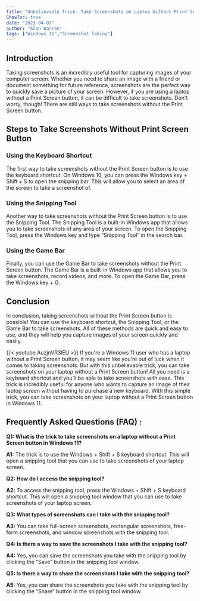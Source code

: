 ```yaml
---
title: "Unbelievable Trick: Take Screenshots on Laptop Without Print Screen Button in Windows 11!"
ShowToc: true 
date: "2023-04-07"
author: "Alan Warren" 
tags: ["Windows 11","Screenshot Taking"]
---
```

## Introduction
Taking screenshots is an incredibly useful tool for capturing images of your computer screen. Whether you need to share an image with a friend or document something for future reference, screenshots are the perfect way to quickly save a picture of your screen. However, if you are using a laptop without a Print Screen button, it can be difficult to take screenshots. Don't worry, though! There are still ways to take screenshots without the Print Screen button.

## Steps to Take Screenshots Without Print Screen Button
### Using the Keyboard Shortcut
The first way to take screenshots without the Print Screen button is to use the keyboard shortcut. On Windows 10, you can press the Windows key + Shift + S to open the snipping bar. This will allow you to select an area of the screen to take a screenshot of.

### Using the Snipping Tool
Another way to take screenshots without the Print Screen button is to use the Snipping Tool. The Snipping Tool is a built-in Windows app that allows you to take screenshots of any area of your screen. To open the Snipping Tool, press the Windows key and type “Snipping Tool” in the search bar.

### Using the Game Bar
Finally, you can use the Game Bar to take screenshots without the Print Screen button. The Game Bar is a built-in Windows app that allows you to take screenshots, record videos, and more. To open the Game Bar, press the Windows key + G.

## Conclusion
In conclusion, taking screenshots without the Print Screen button is possible! You can use the keyboard shortcut, the Snipping Tool, or the Game Bar to take screenshots. All of these methods are quick and easy to use, and they will help you capture images of your screen quickly and easily.

{{< youtube AuzjnVR3lEU >}} 
If you're a Windows 11 user who has a laptop without a Print Screen button, it may seem like you're out of luck when it comes to taking screenshots. But with this unbelievable trick, you can take screenshots on your laptop without a Print Screen button! All you need is a keyboard shortcut and you'll be able to take screenshots with ease. This trick is incredibly useful for anyone who wants to capture an image of their laptop screen without having to purchase a new keyboard. With this simple trick, you can take screenshots on your laptop without a Print Screen button in Windows 11.

## Frequently Asked Questions (FAQ) :
**Q1: What is the trick to take screenshots on a laptop without a Print Screen button in Windows 11?**

**A1:** The trick is to use the Windows + Shift + S keyboard shortcut. This will open a snipping tool that you can use to take screenshots of your laptop screen.

**Q2: How do I access the snipping tool?**

**A2:** To access the snipping tool, press the Windows + Shift + S keyboard shortcut. This will open a snipping tool window that you can use to take screenshots of your laptop screen.

**Q3: What types of screenshots can I take with the snipping tool?**

**A3:** You can take full-screen screenshots, rectangular screenshots, free-form screenshots, and window screenshots with the snipping tool.

**Q4: Is there a way to save the screenshots I take with the snipping tool?**

**A4:** Yes, you can save the screenshots you take with the snipping tool by clicking the “Save” button in the snipping tool window.

**Q5: Is there a way to share the screenshots I take with the snipping tool?**

**A5:** Yes, you can share the screenshots you take with the snipping tool by clicking the “Share” button in the snipping tool window.


